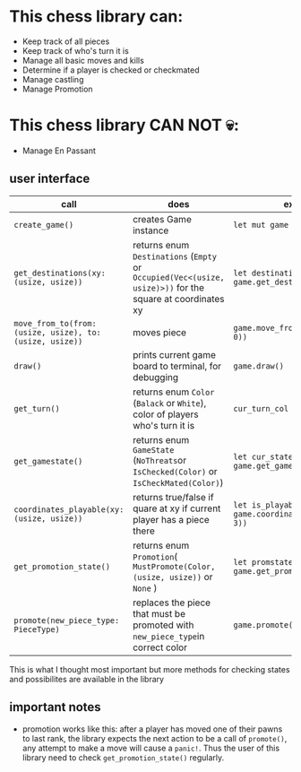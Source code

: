 # This chess library can: #
* Keep track of all pieces
* Keep track of who's turn it is
* Manage all basic moves and kills
* Determine if a player is checked or checkmated
* Manage castling
* Manage Promotion

# This chess library CAN NOT 💀: #
* Manage En Passant


## user interface ##
call | does | example
------------- | ------------- | -------------
`create_game()`  | creates Game instance | `let mut game = create_game()`
`get_destinations(xy: (usize, usize))` | returns enum `Destinations` (`Empty` or `Occupied(Vec<(usize, usize)>))` for the square at coordinates xy | `let destinations = game.get_destinations((0, 1))`
`move_from_to(from: (usize, usize), to: (usize, usize))` | moves piece | `game.move_from_to((4, 0), (2, 0))`
`draw()` | prints current game board to terminal, for debugging | `game.draw()`
`get_turn()` | returns enum `Color` (`Balack` or `White`), color of players who's turn it is | `cur_turn_col = game.get_turn()`
`get_gamestate()` | returns enum `GameState` (`NoThreats`or `IsChecked(Color)` or `IsCheckMated(Color)`) | `let cur_state = game.get_gamestate()`
`coordinates_playable(xy: (usize, usize))` | returns true/false if quare at xy if current player has a piece there | `let is_playable = game.coordinates_playable((4, 3))`
`get_promotion_state()` | returns enum `Promotion`( `MustPromote(Color, (usize, usize))` or `None` ) | `let promstate = game.get_promotion_state()`
`promote(new_piece_type: PieceType)` | replaces the piece that must be promoted with `new_piece_type`in correct color | `game.promote(PieceType::Queen)`

This is what I thought most important but more methods for checking states and possibilites are available in the library

## important notes ##
* promotion works like this: after a player has moved one of their pawns to last rank, the library expects the next action to be a call of `promote()`, any attempt to make a move will cause a `panic!`. Thus the user of this library need to check `get_promotion_state()` regularly. 